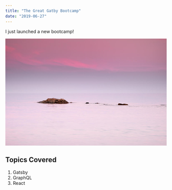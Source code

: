 ```yaml
---
title: "The Great Gatby Bootcamp"
date: "2019-06-27"
---
```


I just launched a new bootcamp!

![ocean](./ocean.jpeg)

## Topics Covered

1. Gatsby
2. GraphQL
3. React
